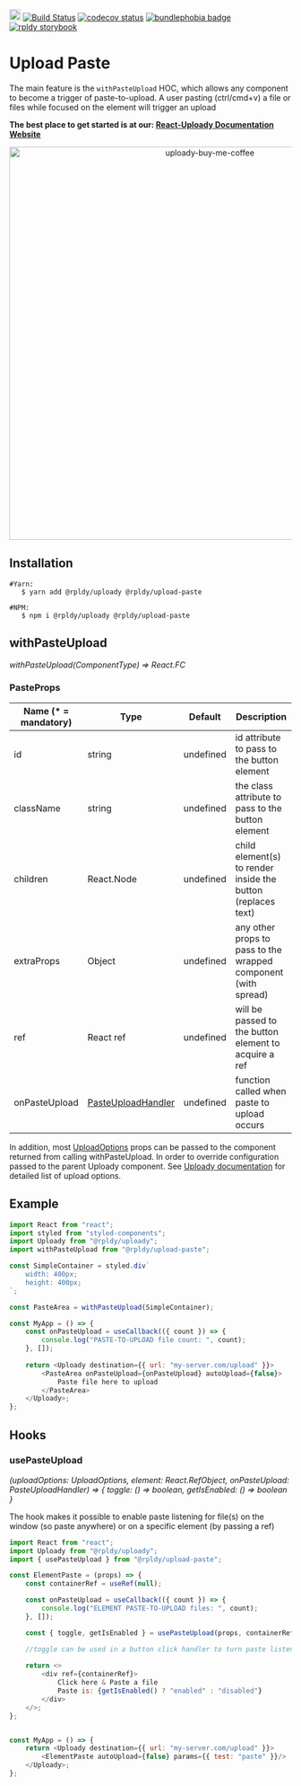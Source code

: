 <a href="https://badge.fury.io/js/%40rpldy%2Fupload-paste">
    <img src="https://badge.fury.io/js/%40rpldy%2Fupload-paste.svg" alt="npm version" height="20"></a>
<a href="https://github.com/rpldy/react-uploady/actions/workflows/pr.yml">
        <img src="https://github.com/rpldy/react-uploady/actions/workflows/pr.yml/badge.svg" alt="Build Status"/></a>
<a href="https://codecov.io/gh/rpldy/react-uploady">
    <img src="https://codecov.io/gh/rpldy/react-uploady/branch/master/graph/badge.svg" alt="codecov status"/></a> 
<a href="https://bundlephobia.com/result?p=@rpldy/upload-paste">
    <img src="https://badgen.net/bundlephobia/minzip/@rpldy/upload-paste" alt="bundlephobia badge"/></a>
<a href="https://react-uploady-storybook.netlify.com/?path=/story/upload-paste--simple">
   <img src="https://cdn.jsdelivr.net/gh/storybookjs/brand@master/badge/badge-storybook.svg" alt="rpldy storybook"/></a> 

# Upload Paste

The main feature is the `withPasteUpload` HOC, which allows any component to become a trigger of paste-to-upload.
A user pasting (ctrl/cmd+v) a file or files while focused on the element will trigger an upload 

**The best place to get started is at our: [React-Uploady Documentation Website](https://react-uploady.org)**

<p align="center">
    <a href="https://www.buymeacoffee.com/yoav"> 
        <img width="700" alt="uploady-buy-me-coffee" src="https://github.com/rpldy/react-uploady/assets/1102278/c6de6710-1c93-47a5-85fa-1af7170907f8">
    </a>
</p>

## Installation

```shell
#Yarn: 
   $ yarn add @rpldy/uploady @rpldy/upload-paste 

#NPM:
   $ npm i @rpldy/uploady @rpldy/upload-paste   
``` 

## withPasteUpload

_withPasteUpload(ComponentType<any>) => React.FC<PasteProps>_

### PasteProps

| Name (* = mandatory) | Type                                                                               | Default   | Description                                                    |
|----------------------|------------------------------------------------------------------------------------|-----------|----------------------------------------------------------------|
| id                   | string                                                                             | undefined | id attribute to pass to the button element                     |
| className            | string                                                                             | undefined | the class attribute to pass to the button element              |
| children             | React.Node                                                                         | undefined | child element(s) to render inside the button (replaces text)   |
| extraProps           | Object                                                                             | undefined | any other props to pass to the wrapped component (with spread) |
| ref                  | React ref                                                                          | undefined | will be passed to the button element to acquire a ref          |
| onPasteUpload        | [PasteUploadHandler](https://react-uploady.org/docs/api/types/#pasteuploadhandler) | undefined | function called when paste to upload occurs                    |

In addition, most [UploadOptions](https://react-uploady.org/docs/api/types/#uploadoptions) props can be passed to the component returned from calling withPasteUpload.
In order to override configuration passed to the parent Uploady component.
See [Uploady documentation](https://react-uploady.org/docs/api/#props) for detailed list of upload options.

## Example

```javascript
import React from "react";
import styled from "styled-components";
import Uploady from "@rpldy/uploady";
import withPasteUpload from "@rpldy/upload-paste";

const SimpleContainer = styled.div`   
    width: 400px;
    height: 400px;   
`;

const PasteArea = withPasteUpload(SimpleContainer);

const MyApp = () => {
    const onPasteUpload = useCallback(({ count }) => {
        console.log("PASTE-TO-UPLOAD file count: ", count);
    }, []);
    
	return <Uploady destination={{ url: "my-server.com/upload" }}>
        <PasteArea onPasteUpload={onPasteUpload} autoUpload={false}>
            Paste file here to upload
        </PasteArea>
    </Uploady>;
};
```

## Hooks

### usePasteUpload

_(uploadOptions: UploadOptions, element: React.RefObject<HTMLHtmlElement>, onPasteUpload: PasteUploadHandler) =>
{ toggle: () => boolean, getIsEnabled: () => boolean }_

The hook makes it possible to enable paste listening for file(s) on the window (so paste anywhere) or on a specific element (by passing a ref)


```javascript
import React from "react";
import Uploady from "@rpldy/uploady";
import { usePasteUpload } from "@rpldy/upload-paste";

const ElementPaste = (props) => {
    const containerRef = useRef(null);

    const onPasteUpload = useCallback(({ count }) => {
        console.log("ELEMENT PASTE-TO-UPLOAD files: ", count);
    }, []);

    const { toggle, getIsEnabled } = usePasteUpload(props, containerRef, onPasteUpload);

    //toggle can be used in a button click handler to turn paste listening on/off
    
    return <>
        <div ref={containerRef}>
            Click here & Paste a file
            Paste is: {getIsEnabled() ? "enabled" : "disabled"}
        </div>
    </>;
};


const MyApp = () => {
    return <Uploady destination={{ url: "my-server.com/upload" }}>
        <ElementPaste autoUpload={false} params={{ test: "paste" }}/>
    </Uploady>;
};
```